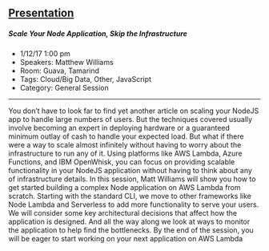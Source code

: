 [Presentation](https://speakerdeck.com/technovangelist/scale-your-node-application-dot-dot-dot-forget-the-infrastructure)
---
##### Scale Your Node Application, Skip the Infrastructure
* 1/12/17 1:00 pm
* Speakers: Matthew Williams
* Room: Guava, Tamarind
* Tags: Cloud/Big Data, Other, JavaScript
* Category: General Session
---
You don’t have to look far to find yet another article on scaling your NodeJS app to handle large numbers of users. But the techniques covered usually involve becoming an expert in deploying hardware or a guaranteed minimum outlay of cash to handle your expected load. But what if there were a way to scale almost infinitely without having to worry about the infrastructure to run any of it. Using platforms like AWS Lambda, Azure Functions, and IBM OpenWhisk, you can focus on providing scalable functionality in your NodeJS application without having to think about any of infrastructure details. In this session, Matt Williams will show you how to get started building a complex Node application on AWS Lambda from scratch. Starting with the standard CLI, we move to other frameworks like Node Lambda and Serverless to add more functionality to serve your users. We will consider some key architectural decisions that affect how the application is designed. And all the way along we look at ways to monitor the application to help find the bottlenecks. By the end of the session, you will be eager to start working on your next application on AWS Lambda
